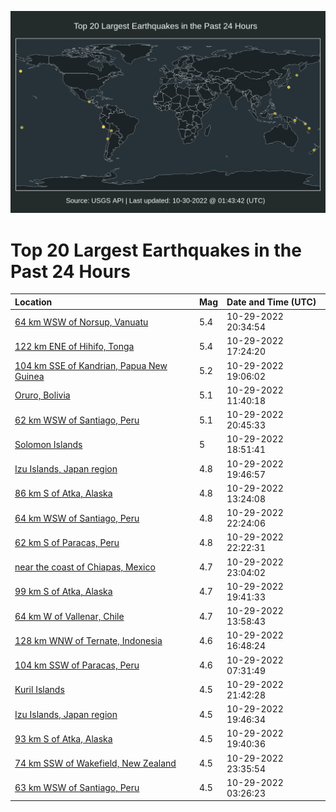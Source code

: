![Map](./map.png)

# Top 20 Largest Earthquakes in the Past 24 Hours

| Location | Mag | Date and Time (UTC) |
|:---|:---|:---|
| [64 km WSW of Norsup, Vanuatu](https://earthquake.usgs.gov/earthquakes/eventpage/us7000il7n) | 5.4 | 10-29-2022 20:34:54 |
| [122 km ENE of Hihifo, Tonga](https://earthquake.usgs.gov/earthquakes/eventpage/us7000il6w) | 5.4 | 10-29-2022 17:24:20 |
| [104 km SSE of Kandrian, Papua New Guinea](https://earthquake.usgs.gov/earthquakes/eventpage/us7000il7d) | 5.2 | 10-29-2022 19:06:02 |
| [Oruro, Bolivia](https://earthquake.usgs.gov/earthquakes/eventpage/us7000il5q) | 5.1 | 10-29-2022 11:40:18 |
| [62 km WSW of Santiago, Peru](https://earthquake.usgs.gov/earthquakes/eventpage/us7000il7q) | 5.1 | 10-29-2022 20:45:33 |
| [Solomon Islands](https://earthquake.usgs.gov/earthquakes/eventpage/us7000il7a) | 5 | 10-29-2022 18:51:41 |
| [Izu Islands, Japan region](https://earthquake.usgs.gov/earthquakes/eventpage/us7000il7l) | 4.8 | 10-29-2022 19:46:57 |
| [86 km S of Atka, Alaska](https://earthquake.usgs.gov/earthquakes/eventpage/us7000il62) | 4.8 | 10-29-2022 13:24:08 |
| [64 km WSW of Santiago, Peru](https://earthquake.usgs.gov/earthquakes/eventpage/us7000il8a) | 4.8 | 10-29-2022 22:24:06 |
| [62 km S of Paracas, Peru](https://earthquake.usgs.gov/earthquakes/eventpage/us7000il86) | 4.8 | 10-29-2022 22:22:31 |
| [near the coast of Chiapas, Mexico](https://earthquake.usgs.gov/earthquakes/eventpage/us7000il8g) | 4.7 | 10-29-2022 23:04:02 |
| [99 km S of Atka, Alaska](https://earthquake.usgs.gov/earthquakes/eventpage/us7000il7u) | 4.7 | 10-29-2022 19:41:33 |
| [64 km W of Vallenar, Chile](https://earthquake.usgs.gov/earthquakes/eventpage/us7000il63) | 4.7 | 10-29-2022 13:58:43 |
| [128 km WNW of Ternate, Indonesia](https://earthquake.usgs.gov/earthquakes/eventpage/us7000il6s) | 4.6 | 10-29-2022 16:48:24 |
| [104 km SSW of Paracas, Peru](https://earthquake.usgs.gov/earthquakes/eventpage/us7000il4y) | 4.6 | 10-29-2022 07:31:49 |
| [Kuril Islands](https://earthquake.usgs.gov/earthquakes/eventpage/us7000il7y) | 4.5 | 10-29-2022 21:42:28 |
| [Izu Islands, Japan region](https://earthquake.usgs.gov/earthquakes/eventpage/us7000il81) | 4.5 | 10-29-2022 19:46:34 |
| [93 km S of Atka, Alaska](https://earthquake.usgs.gov/earthquakes/eventpage/us7000il7k) | 4.5 | 10-29-2022 19:40:36 |
| [74 km SSW of Wakefield, New Zealand](https://earthquake.usgs.gov/earthquakes/eventpage/us7000il8u) | 4.5 | 10-29-2022 23:35:54 |
| [63 km WSW of Santiago, Peru](https://earthquake.usgs.gov/earthquakes/eventpage/us7000il3v) | 4.5 | 10-29-2022 03:26:23 |
